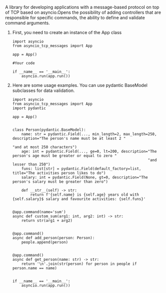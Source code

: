 A library for developing applications with a message-based protocol on top of TCP based on asyncio.Opens the possibility of adding controllers that are responsible for specific commands, the ability to define and validate command arguments.

1. First, you need to create an instance of the App class

   ```
   import asyncio
   from asyncio_tcp_messages import App

   app = App()

   #Your code

   if __name__ == '__main__':
       asyncio.run(app.run())

   ```
2. Here are some usage examples. You can use pydantic BaseModel subclasses for data validation.

   ```
   import asyncio
   from asyncio_tcp_messages import App
   import pydantic

   app = App()


   class Person(pydantic.BaseModel):
       name: str = pydantic.Field(..., min_length=2, max_length=250, description="The person's name must be at least 2 "
                                                                                 "and at most 250 characters")
       age: int = pydantic.Field(..., ge=0, lt=200, description="The person's age must be greater or equal to zero "
                                                                "and lesser than 250")
       funs: list[str] = pydantic.Field(default_factory=list, title="The activities person likes to do")
       salary: int = pydantic.Field(None, gt=0, description="The person's salary must be greater than zero")

       def __str__(self) -> str:
           return f'{self.name} is {self.age} years old with {self.salary}$ salary and favourite activities: {self.funs}'


   @app.command(name='sum')
   async def custom_sum(arg1: int, arg2: int) -> str:
       return str(arg1 + arg2)


   @app.command()
   async def add_person(person: Person):
       people.append(person)


   @app.command()
   async def get_person(name: str) -> str:
       return '\n'.join(str(person) for person in people if person.name == name)


   if __name__ == '__main__':
       asyncio.run(app.run())

   ```
